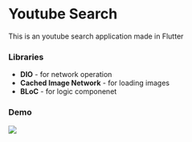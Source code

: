 # Youtube Search

This is an youtube search application made in Flutter

### Libraries
  - **DIO** - for network operation
  - **Cached Image Network** - for loading images
  - **BLoC** - for logic componenet
  
### Demo
![](demo.gif)
